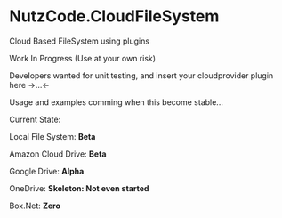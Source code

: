 # NutzCode.CloudFileSystem
Cloud Based FileSystem using plugins

Work In Progress (Use at your own risk)

Developers wanted for unit testing, and insert your cloudprovider plugin here  ->...<-

Usage and examples comming when this become stable...

Current State:

Local File System: **Beta**

Amazon Cloud Drive: **Beta**

Google Drive: **Alpha**

OneDrive: **Skeleton: Not even started**

Box.Net: **Zero**


